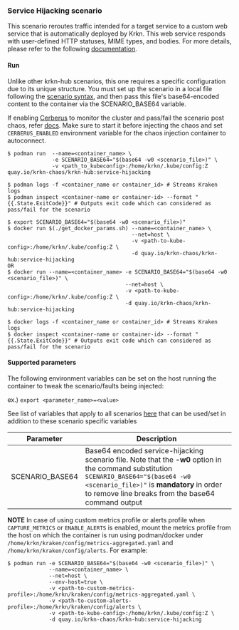 ### Service Hijacking scenario
This scenario reroutes traffic intended for a target service to a custom web service that is automatically deployed by Krkn. 
This web service responds with user-defined HTTP statuses, MIME types, and bodies. 
For more details, please refer to the following [documentation](https://github.com/krkn-chaos/krkn/blob/main/docs/service_hijacking_scenarios.md).

#### Run
Unlike other krkn-hub scenarios, this one requires a specific configuration due to its unique structure. 
You must set up the scenario in a local file following the [scenario syntax](https://github.com/krkn-chaos/krkn/blob/main/scenarios/kube/service_hijacking.yaml), 
and then pass this file's base64-encoded content to the container via the SCENARIO_BASE64 variable.

If enabling [Cerberus](https://github.com/krkn-chaos/krkn#kraken-scenario-passfail-criteria-and-report) to monitor the cluster and pass/fail the scenario post chaos, refer [docs](https://github.com/redhat-chaos/krkn-hub/tree/main/docs/cerberus.md). 
Make sure to start it before injecting the chaos and set `CERBERUS_ENABLED` 
environment variable for the chaos injection container to autoconnect.

```
$ podman run  --name=<container_name> \
              -e SCENARIO_BASE64="$(base64 -w0 <scenario_file>)" \
              -v <path_to_kubeconfig>:/home/krkn/.kube/config:Z quay.io/krkn-chaos/krkn-hub:service-hijacking
              
$ podman logs -f <container_name or container_id> # Streams Kraken logs
$ podman inspect <container-name or container-id> --format "{{.State.ExitCode}}" # Outputs exit code which can considered as pass/fail for the scenario
```

```
$ export SCENARIO_BASE64="$(base64 -w0 <scenario_file>)"
$ docker run $(./get_docker_params.sh) --name=<container_name> \
                                       --net=host \
                                       -v <path-to-kube-config>:/home/krkn/.kube/config:Z \
                                       -d quay.io/krkn-chaos/krkn-hub:service-hijacking
OR 
$ docker run --name=<container_name> -e SCENARIO_BASE64="$(base64 -w0 <scenario_file>)" \
                                     --net=host \
                                     -v <path-to-kube-config>:/home/krkn/.kube/config:Z \
                                     -d quay.io/krkn-chaos/krkn-hub:service-hijacking

$ docker logs -f <container_name or container_id> # Streams Kraken logs
$ docker inspect <container-name or container-id> --format "{{.State.ExitCode}}" # Outputs exit code which can considered as pass/fail for the scenario
```


#### Supported parameters

The following environment variables can be set on the host running the container to tweak the scenario/faults being injected:

ex.) 
`export <parameter_name>=<value>`

See list of variables that apply to all scenarios [here](all_scenarios_env.md) that can be used/set in addition to these scenario specific variables

| Parameter             | Description                                                                                                                                                                                                                               |
|-----------------------|-------------------------------------------------------------------------------------------------------------------------------------------------------------------------------------------------------------------------------------------|
|  SCENARIO_BASE64 | Base64 encoded service-hijacking scenario file. Note that the __-w0__ option in the command substitution `SCENARIO_BASE64="$(base64 -w0 <scenario_file>)"` is __mandatory__ in order to remove line breaks from the base64 command output |


**NOTE** In case of using custom metrics profile or alerts profile when `CAPTURE_METRICS` or `ENABLE_ALERTS` is enabled, mount the metrics profile from the host on which the container is run using podman/docker under `/home/krkn/kraken/config/metrics-aggregated.yaml` and `/home/krkn/kraken/config/alerts`. For example:
```
$ podman run -e SCENARIO_BASE64="$(base64 -w0 <scenario_file>)" \
             --name=<container_name> \
             --net=host \
             --env-host=true \
             -v <path-to-custom-metrics-profile>:/home/krkn/kraken/config/metrics-aggregated.yaml \
             -v <path-to-custom-alerts-profile>:/home/krkn/kraken/config/alerts \
             -v <path-to-kube-config>:/home/krkn/.kube/config:Z \
             -d quay.io/krkn-chaos/krkn-hub:service-hijacking
```

